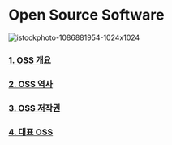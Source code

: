 # Open Source Software 
![istockphoto-1086881954-1024x1024](https://user-images.githubusercontent.com/114238252/193720470-1215a040-5ead-4258-bd15-3105a42027bc.jpg)

### [1. OSS 개요](https://github.com/2022-oss/OSS-report/blob/42e9a72593d8461f05d85c501065ebaf630a24fd/OSS%20%EA%B0%9C%EC%9A%94.md)

### [2. OSS 역사](https://github.com/2022-oss/OSS-report/blob/main/OSS%20%EC%97%AD%EC%82%AC.md)

### [3. OSS 저작권](https://github.com/2022-oss/OSS-report/blob/main/OSS%20%EC%A0%80%EC%9E%91%EA%B6%8C.md)

### [4. 대표 OSS](https://github.com/2022-oss/OSS-report/blob/main/%EB%8C%80%ED%91%9C%EC%A0%81%20OSS.md)
